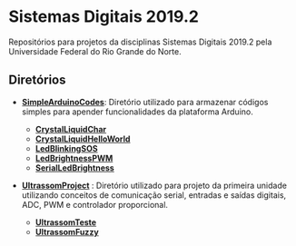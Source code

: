 # Sistemas Digitais 2019.2

Repositórios para projetos da disciplinas Sistemas Digitais 2019.2 pela Universidade Federal do Rio Grande do Norte.

## Diretórios

- **[SimpleArduinoCodes](SimpleArduinoCodes/)**: Diretório utilizado para armazenar códigos simples para apender funcionalidades da plataforma Arduino.

  - **[CrystalLiquidChar](SimpleArduinoCodes/CrystalLiquidChar/)**
  - **[CrystalLiquidHelloWorld](SimpleArduinoCodes/CrystalLiquidHelloWorld/)**
  - **[LedBlinkingSOS](SimpleArduinoCodes/LedBlinkingSOS/)**
  - **[LedBrightnessPWM](SimpleArduinoCodes/LedBrightnessPWM/)**
  - **[SerialLedBrightness](SimpleArduinoCodes/SerialLedBrightness/)**

- **[UltrassomProject](UltrassomProject/)** : Diretório utilizado para projeto da primeira unidade utilizando conceitos de comunicação serial, entradas e saídas digitais, ADC, PWM e controlador proporcional.
  
  - **[UltrassomTeste](UltrassomProject/UltrassomTeste)**
  - **[UltrassomFuzzy](UltrassomProject/UltrassomFuzzy)**
